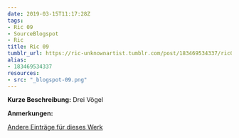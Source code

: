 ```yaml
---
date: 2019-03-15T11:17:28Z
tags:
- Ric 09
- SourceBlogspot
- Ric
title: Ric 09
tumblr_url: https://ric-unknownartist.tumblr.com/post/183469534337/ric09
alias:
- 183469534337
resources:
- src: "_blogspot-09.png"
---
```


**Kurze Beschreibung:** Drei Vögel

**Anmerkungen:**

[Andere Einträge für dieses Werk](/de/tags/ric-09)
